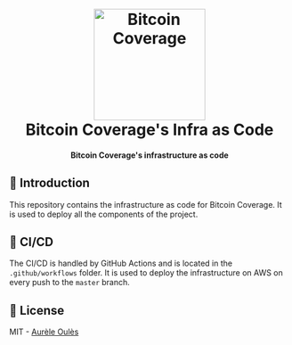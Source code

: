 <h1 align="center">
  <br>
  <a href="https://corecheck.dev"><img src="https://github.com/bitcoin-coverage/core/raw/master/docs/assets/logo.png" alt="Bitcoin Coverage" width="200"></a>
  <br>
    Bitcoin Coverage's Infra as Code
  <br>
</h1>

<h4 align="center">Bitcoin Coverage's infrastructure as code</h4>

## 📖 Introduction
This repository contains the infrastructure as code for Bitcoin Coverage. It is used to deploy all the components of the project.

## 🚀 CI/CD
The CI/CD is handled by GitHub Actions and is located in the `.github/workflows` folder. It is used to deploy the infrastructure on AWS on every push to the `master` branch.

## 📝 License

MIT - [Aurèle Oulès](https://github.com/aureleoules)
